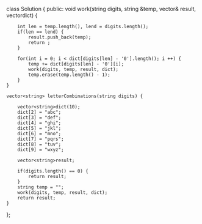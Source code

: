 class Solution {
public:
    void work(string digits, string &temp, vector<string>& result, vector<string>dict) {
        
        int len = temp.length(), lend = digits.length();
        if(len == lend) {
            result.push_back(temp);
            return ;
        }
        
        for(int i = 0; i < dict[digits[len] - '0'].length(); i ++) {
            temp += dict[digits[len] - '0'][i];
            work(digits, temp, result, dict);
            temp.erase(temp.length() - 1);
        }
    }
    
    vector<string> letterCombinations(string digits) {

        vector<string>dict(10);
        dict[2] = "abc";
        dict[3] = "def";
        dict[4] = "ghi";
        dict[5] = "jkl";
        dict[6] = "mno";
        dict[7] = "pqrs";
        dict[8] = "tuv";
        dict[9] = "wxyz";
        
        vector<string>result;
        
        if(digits.length() == 0) {
            return result;
        }
        string temp = "";
        work(digits, temp, result, dict);
        return result;
    }
};
